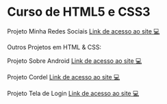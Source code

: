 # Curso de HTML5 e CSS3

Projeto Minha Redes Sociais
<a href="https://natham01.github.io/projeto-resdessociais/" target="_blank">Link de acesso ao site 💻</a>


<p>Outros Projetos em HTML & CSS:</p>

Projeto Sobre Android
<a href="https://natham01.github.io/html-css/" target="_blank">Link de acesso ao site 💻</a>

Projeto Cordel
<a href="https://natham01.github.io/projeto-cordel/" target="_blank">Link de acesso ao site 💻</a>

Projeto Tela de Login
<a href="https://natham01.github.io/projeto-login/" target="_blank">Link de acesso ao site 💻</a>
